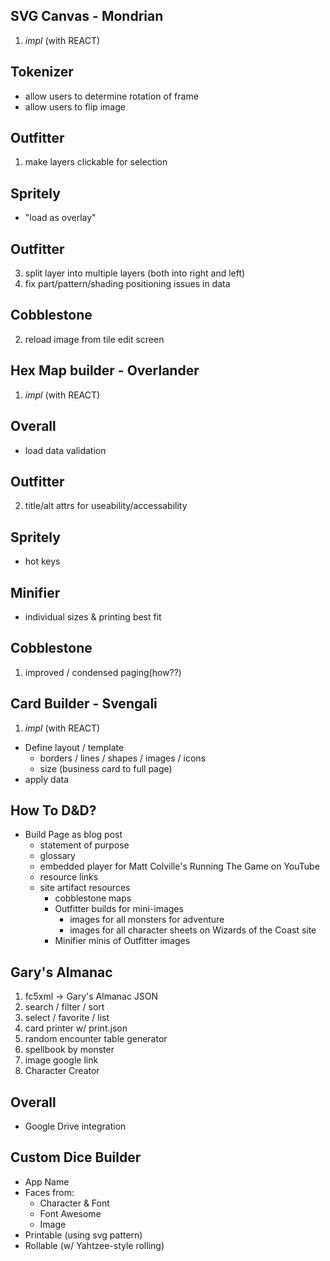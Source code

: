 ## SVG Canvas - **Mondrian**

1. _impl_ (with REACT)

## Tokenizer

- allow users to determine rotation of frame
- allow users to flip image

## Outfitter

1. make layers clickable for selection

## Spritely

- "load as overlay"

## Outfitter

3. split layer into multiple layers (both into right and left)
4. fix part/pattern/shading positioning issues in data

## Cobblestone

2. reload image from tile edit screen

## Hex Map builder - **Overlander**

1. _impl_ (with REACT)

## Overall

- load data validation

## Outfitter

2. title/alt attrs for useability/accessability 

## Spritely

- hot keys

## Minifier

- individual sizes & printing best fit

## Cobblestone

1. improved / condensed paging(how??)

## Card Builder - **Svengali**

1. _impl_ (with REACT)
  - Define layout / template
    - borders / lines / shapes / images / icons
    - size (business card to full page)
  - apply data

## How To D&D?

- Build Page as blog post
  - statement of purpose
  - glossary
  - embedded player for Matt Colville's Running The Game on YouTube
  - resource links
  - site artifact resources
    - cobblestone maps
    - Outfitter builds for mini-images
      - images for all monsters for adventure
      - images for all character sheets on Wizards of the Coast site
    - Minifier minis of Outfitter images

## Gary's Almanac

1. fc5xml -> Gary's Almanac JSON
2. search / filter / sort
3. select / favorite / list
4. card printer w/ print.json
5. random encounter table generator
6. spellbook by monster
7. image google link
8. Character Creator

## Overall

- Google Drive integration

## Custom Dice Builder

- App Name
- Faces from:
  - Character & Font
  - Font Awesome
  - Image
- Printable (using svg pattern)
- Rollable (w/ Yahtzee-style rolling)

